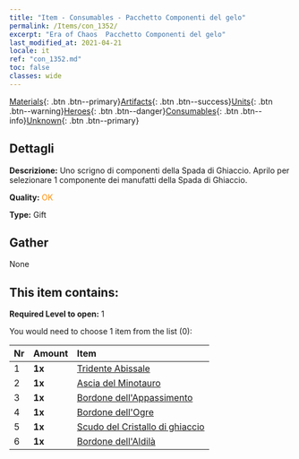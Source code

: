 ```yaml
---
title: "Item - Consumables - Pacchetto Componenti del gelo"
permalink: /Items/con_1352/
excerpt: "Era of Chaos  Pacchetto Componenti del gelo"
last_modified_at: 2021-04-21
locale: it
ref: "con_1352.md"
toc: false
classes: wide
---
```

 [Materials](/it/Items/){: .btn .btn--primary}[Artifacts](/it/Items/Artifacts/){: .btn .btn--success}[Units](/it/Items/Units/){: .btn .btn--warning}[Heroes](/it/Items/Heroes/){: .btn .btn--danger}[Consumables](/it/Items/Consumables/){: .btn .btn--info}[Unknown](/it/Items/Unknown/){: .btn .btn--primary}

## Dettagli
 **Descrizione:** Uno scrigno di componenti della Spada di Ghiaccio. Aprilo per selezionare 1 componente dei manufatti della Spada di Ghiaccio.

 **Quality:** <span style="color: #FF8C00">OK</span>

 **Type:** Gift

## Gather

  None

## This item contains:

 **Required Level to open:** 1

 You would need to choose 1 item from the list (0):

  | Nr | Amount |     Item    |
  |:---|:-------|:------------|
  | 1 |  **1x** | [Tridente Abissale](/it/Items/art_160/) |  | 
  | 2 |  **1x** | [Ascia del Minotauro](/it/Items/art_161/) |  | 
  | 3 |  **1x** | [Bordone dell'Appassimento](/it/Items/art_162/) |  | 
  | 4 |  **1x** | [Bordone dell'Ogre](/it/Items/art_163/) |  | 
  | 5 |  **1x** | [Scudo del Cristallo di ghiaccio](/it/Items/art_164/) |  | 
  | 6 |  **1x** | [Bordone dell'Aldilà](/it/Items/art_165/) |  | 
